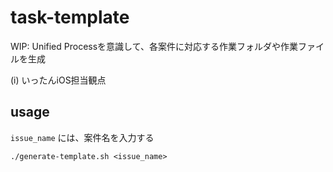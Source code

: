 # task-template

WIP: Unified Processを意識して、各案件に対応する作業フォルダや作業ファイルを生成

(i) いったんiOS担当観点

## usage

`issue_name` には、案件名を入力する

```
./generate-template.sh <issue_name>
```
